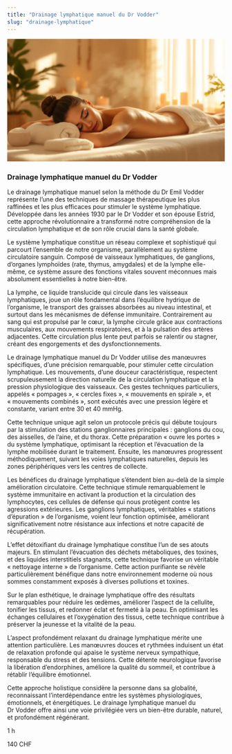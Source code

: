 ```yaml
---
title: "Drainage lymphatique manuel du Dr Vodder"
slug: "drainage-lymphatique"
---
```


![Drainage lymphatique manuel du Dr Vodder](./images/drainage-lymphatique.jpg)

### Drainage lymphatique manuel du Dr Vodder

Le drainage lymphatique manuel selon la méthode du Dr Emil Vodder représente l’une des techniques de massage thérapeutique les plus raffinées et les plus efficaces pour stimuler le système lymphatique. Développée dans les années 1930 par le Dr Vodder et son épouse Estrid, cette approche révolutionnaire a transformé notre compréhension de la circulation lymphatique et de son rôle crucial dans la santé globale.

Le système lymphatique constitue un réseau complexe et sophistiqué qui parcourt l’ensemble de notre organisme, parallèlement au système circulatoire sanguin. Composé de vaisseaux lymphatiques, de ganglions, d’organes lymphoïdes (rate, thymus, amygdales) et de la lymphe elle-même, ce système assure des fonctions vitales souvent méconnues mais absolument essentielles à notre bien-être.

La lymphe, ce liquide translucide qui circule dans les vaisseaux lymphatiques, joue un rôle fondamental dans l’équilibre hydrique de l’organisme, le transport des graisses absorbées au niveau intestinal, et surtout dans les mécanismes de défense immunitaire. Contrairement au sang qui est propulsé par le cœur, la lymphe circule grâce aux contractions musculaires, aux mouvements respiratoires, et à la pulsation des artères adjacentes. Cette circulation plus lente peut parfois se ralentir ou stagner, créant des engorgements et des dysfonctionnements.

Le drainage lymphatique manuel du Dr Vodder utilise des manœuvres spécifiques, d’une précision remarquable, pour stimuler cette circulation lymphatique. Les mouvements, d’une douceur caractéristique, respectent scrupuleusement la direction naturelle de la circulation lymphatique et la pression physiologique des vaisseaux. Ces gestes techniques particuliers, appelés « pompages », « cercles fixes », « mouvements en spirale », et « mouvements combinés », sont exécutés avec une pression légère et constante, variant entre 30 et 40 mmHg.

Cette technique unique agit selon un protocole précis qui débute toujours par la stimulation des stations ganglionnaires principales : ganglions du cou, des aisselles, de l’aine, et du thorax. Cette préparation « ouvre les portes » du système lymphatique, optimisant la réception et l’évacuation de la lymphe mobilisée durant le traitement. Ensuite, les manœuvres progressent méthodiquement, suivant les voies lymphatiques naturelles, depuis les zones périphériques vers les centres de collecte.

Les bénéfices du drainage lymphatique s’étendent bien au-delà de la simple amélioration circulatoire. Cette technique stimule remarquablement le système immunitaire en activant la production et la circulation des lymphocytes, ces cellules de défense qui nous protègent contre les agressions extérieures. Les ganglions lymphatiques, véritables « stations d’épuration » de l’organisme, voient leur fonction optimisée, améliorant significativement notre résistance aux infections et notre capacité de récupération.

L’effet détoxifiant du drainage lymphatique constitue l’un de ses atouts majeurs. En stimulant l’évacuation des déchets métaboliques, des toxines, et des liquides interstitiels stagnants, cette technique favorise un véritable « nettoyage interne » de l’organisme. Cette action purifiante se révèle particulièrement bénéfique dans notre environnement moderne où nous sommes constamment exposés à diverses pollutions et toxines.

Sur le plan esthétique, le drainage lymphatique offre des résultats remarquables pour réduire les œdèmes, améliorer l’aspect de la cellulite, tonifier les tissus, et redonner éclat et fermeté à la peau. En optimisant les échanges cellulaires et l’oxygénation des tissus, cette technique contribue à préserver la jeunesse et la vitalité de la peau.

L’aspect profondément relaxant du drainage lymphatique mérite une attention particulière. Les manœuvres douces et rythmées induisent un état de relaxation profonde qui apaise le système nerveux sympathique, responsable du stress et des tensions. Cette détente neurologique favorise la libération d’endorphines, améliore la qualité du sommeil, et contribue à rétablir l’équilibre émotionnel.

Cette approche holistique considère la personne dans sa globalité, reconnaissant l’interdépendance entre les systèmes physiologiques, émotionnels, et énergétiques. Le drainage lymphatique manuel du Dr Vodder offre ainsi une voie privilégiée vers un bien-être durable, naturel, et profondément régénérant.

1 h

140 CHF
